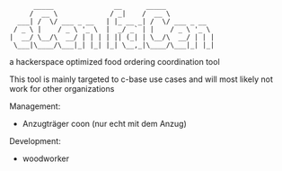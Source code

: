 ```
      _____               __      _____
     /  __ \             / _|    /  __ \
  ___| /  \/ ___ _ __   | |_ __ _| /  \/ ___ _ __
 / _ \ |    / _ \ '_ \  |  _/ _` | |    / _ \ '_ \
|  __/ \__/\  __/ | | | | || (_| | \__/\  __/ | | |
 \___|\____/\___|_| |_| |_| \__,_|\____/\___|_| |_|
```
a hackerspace optimized food ordering coordination tool


This tool is mainly targeted to c-base use cases and will most likely
not work for other organizations


Management:
 * Anzugträger coon (nur echt mit dem Anzug)

Development:
 * woodworker
